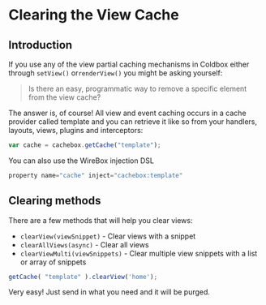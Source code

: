 # Clearing the View Cache

## Introduction

If you use any of the view partial caching mechanisms in Coldbox either through `setView()` or`renderView()` you might be asking yourself:

> Is there an easy, programmatic way to remove a specific element from the view cache?

The answer is, of course! All view and event caching occurs in a cache provider called template and you can retrieve it like so from your handlers, layouts, views, plugins and interceptors:

```javascript
var cache = cachebox.getCache("template");
```

You can also use the WireBox injection DSL

```javascript
property name="cache" inject="cachebox:template"
```

## Clearing methods

There are a few methods that will help you clear views:

* `clearView(viewSnippet)` - Clear views with a snippet
* `clearAllViews(async)` - Clear all views
* `clearViewMulti(viewSnippets)` - Clear multiple view snippets with a list or array of snippets

```javascript
getCache( "template" ).clearView('home');
```

Very easy! Just send in what you need and it will be purged.

